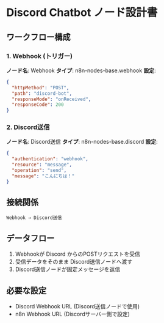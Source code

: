 # Discord Chatbot ノード設計書

## ワークフロー構成

### 1. Webhook (トリガー)
**ノード名**: Webhook
**タイプ**: n8n-nodes-base.webhook
**設定**:
```json
{
  "httpMethod": "POST",
  "path": "discord-bot",
  "responseMode": "onReceived",
  "responseCode": 200
}
```

### 2. Discord送信
**ノード名**: Discord送信
**タイプ**: n8n-nodes-base.discord
**設定**:
```json
{
  "authentication": "webhook",
  "resource": "message",
  "operation": "send",
  "message": "こんにちは！"
}
```

## 接続関係
```
Webhook → Discord送信
```

## データフロー
1. Webhookが Discord からのPOSTリクエストを受信
2. 受信データをそのまま Discord送信ノードへ渡す
3. Discord送信ノードが固定メッセージを返信

## 必要な設定
- Discord Webhook URL (Discord送信ノードで使用)
- n8n Webhook URL (Discordサーバー側で設定)